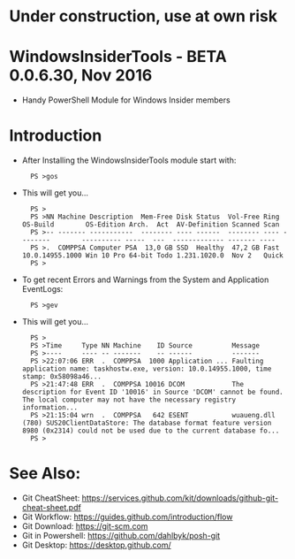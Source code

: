 # Under construction, use at own risk

# WindowsInsiderTools - BETA 0.0.6.30, Nov 2016

+ Handy PowerShell Module for Windows Insider members

# Introduction

+ After Installing the WindowsInsiderTools module start with:

        PS >gos

+ This will get you...
    
        PS >
        PS >NN Machine Description  Mem-Free Disk Status  Vol-Free Ring OS-Build        OS-Edition Arch.  Act  AV-Definition Scanned Scan 
        PS >-- ------- -----------  -------- ---- ------  -------- ---- --------        ---------- -----  ---  ------------- ------- ---- 
        PS >.  COMPPSA Computer PSA  13,0 GB SSD  Healthy  47,2 GB Fast 10.0.14955.1000 Win 10 Pro 64-bit Todo 1.231.1020.0  Nov 2   Quick
        PS >

+ To get recent Errors and Warnings from the System and Application EventLogs:

        PS >gev

+ This will get you...
    
        PS >
        PS >Time     Type NN Machine    ID Source          Message                                                                                                                                      
        PS >----     ---- -- -------    -- ------          -------                                                                                                                                      
        PS >22:07:06 ERR  .  COMPPSA  1000 Application ... Faulting application name: taskhostw.exe, version: 10.0.14955.1000, time stamp: 0x58098a46...                                                
        PS >21:47:48 ERR  .  COMPPSA 10016 DCOM            The description for Event ID '10016' in Source 'DCOM' cannot be found.  The local computer may not have the necessary registry information...
        PS >21:15:04 wrn  .  COMPPSA   642 ESENT           wuaueng.dll (780) SUS20ClientDataStore: The database format feature version 8980 (0x2314) could not be used due to the current database fo...
        PS >

# See Also:

+ Git CheatSheet: https://services.github.com/kit/downloads/github-git-cheat-sheet.pdf
+ Git Workflow: https://guides.github.com/introduction/flow
+ Git Download: https://git-scm.com
+ Git in Powershell: https://github.com/dahlbyk/posh-git
+ Git Desktop: https://desktop.github.com/
